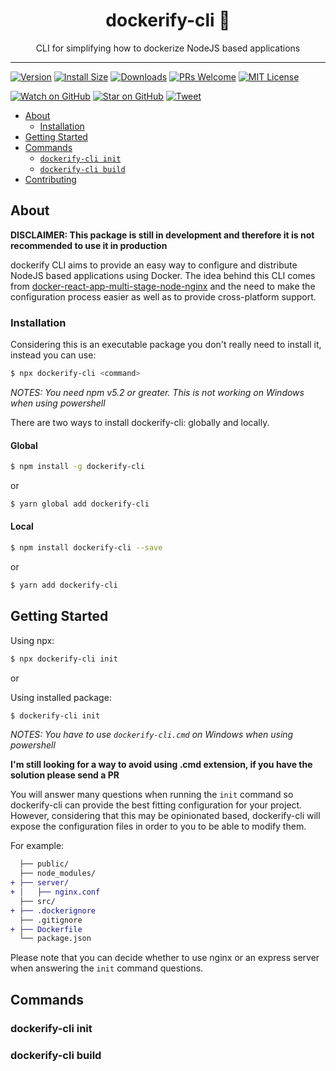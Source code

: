 <div align="center">
  <h1>dockerify-cli 🐳</h1>

  <p>CLI for simplifying how to dockerize NodeJS based applications</p>
</div>

<hr />


[![Version][version-badge]][package]
[![Install Size][size-badge]][package-size]
[![Downloads][downloads-badge]][npmcharts]
[![PRs Welcome][prs-badge]][prs]
[![MIT License][license-badge]][license]

[![Watch on GitHub][github-watch-badge]][github-watch]
[![Star on GitHub][github-star-badge]][github-star]
[![Tweet][twitter-badge]][twitter]


* [About](#about)
  - [Installation](#installation)
* [Getting Started](#getting-started)
* [Commands](#commands)
  - [`dockerify-cli init`](#dockerify-cli-init)
  - [`dockerify-cli build`](#dockerify-cli-build)
* [Contributing](./CONTRIBUTING.md)

## About

**DISCLAIMER: This package is still in development and therefore it is not recommended to use it in production**

dockerify CLI aims to provide an easy way to configure and distribute NodeJS based applications using Docker.
The idea behind this CLI comes from [docker-react-app-multi-stage-node-nginx](https://github.com/jonathanpalma/docker-react-app-multi-stage-node-nginx) and the need to make the configuration process easier as well as to provide cross-platform support.

### Installation

Considering this is an executable package you don't really need to install it, instead you can use:

```sh
$ npx dockerify-cli <command>
``` 
*NOTES: You need npm v5.2 or greater. This is not working on Windows when using powershell*

There are two ways to install dockerify-cli: globally and locally.

#### Global

```sh
$ npm install -g dockerify-cli
``` 

or

```sh
$ yarn global add dockerify-cli
``` 

#### Local

```sh
$ npm install dockerify-cli --save
``` 

or

```sh
$ yarn add dockerify-cli
``` 

## Getting Started

Using npx:
```sh
$ npx dockerify-cli init
```

or

Using installed package:
```sh
$ dockerify-cli init
```

*NOTES: You have to use `dockerify-cli.cmd` on Windows when using powershell*

**I'm still looking for a way to avoid using .cmd extension, if you have the solution please send a PR**

You will answer many questions when running the `init` command so dockerify-cli can provide the best fitting configuration for your project. However, considering that this may be opinionated based, dockerify-cli will expose the configuration files in order to you to be able to modify them.

For example:

```diff
  ├── public/
  ├── node_modules/
+ ├── server/
+ │   ├── nginx.conf
  ├── src/
+ ├── .dockerignore
  ├── .gitignore
+ ├── Dockerfile
  └── package.json
```

Please note that you can decide whether to use nginx or an express server when answering the `init` command questions.

## Commands

### dockerify-cli init

### dockerify-cli build


[downloads-badge]: https://img.shields.io/npm/dm/dockerify-cli.svg?style=flat-square
[license-badge]: https://img.shields.io/npm/l/dockerify-cli.svg?style=flat-square
[license]: https://github.com/jonathanpalma/dockerify-cli/blob/master/LICENSE
[npmcharts]: http://npmcharts.com/compare/dockerify-cli
[package-size]: https://packagephobia.now.sh/result?p=dockerify-cli
[package]: https://www.npmjs.com/package/dockerify-cli
[prs-badge]: https://img.shields.io/badge/PRs-welcome-brightgreen.svg?style=flat-square
[prs]: http://makeapullrequest.com
[size-badge]: https://flat.badgen.net/packagephobia/install/dockerify-cli
[version-badge]: https://img.shields.io/npm/v/dockerify-cli.svg?style=flat-square

[github-watch-badge]: https://img.shields.io/github/watchers/jonathanpalma/dockerify-cli.svg?style=social
[github-watch]: https://github.com/jonathanpalma/dockerify-cli/watchers
[github-star-badge]: https://img.shields.io/github/stars/jonathanpalma/dockerify-cli.svg?style=social
[github-star]: https://github.com/jonathanpalma/dockerify-cli/stargazers
[twitter]: https://twitter.com/intent/tweet?text=Check%20out%20dockerify-cli!%20https://github.com/jonathanpalma/dockerify-cli%20%F0%9F%90%B3
[twitter-badge]: https://img.shields.io/twitter/url/https/github.com/jonathanpalma/dockerify-cli.svg?style=social
